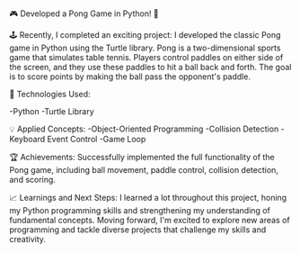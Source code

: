 🎮 Developed a Pong Game in Python! 🐍

🕹️ Recently, I completed an exciting project: I developed the classic Pong game in Python using the Turtle library. Pong is a two-dimensional sports game that simulates table tennis. Players control paddles on either side of the screen, and they use these paddles to hit a ball back and forth. The goal is to score points by making the ball pass the opponent's paddle.

🚀 Technologies Used:

-Python
-Turtle Library

💡 Applied Concepts:
-Object-Oriented Programming
-Collision Detection
-Keyboard Event Control
-Game Loop

🏆 Achievements:
Successfully implemented the full functionality of the Pong game, including ball movement, paddle control, collision detection, and scoring.

📈 Learnings and Next Steps:
I learned a lot throughout this project, honing my Python programming skills and strengthening my understanding of fundamental concepts. Moving forward, I'm excited to explore new areas of programming and tackle diverse projects that challenge my skills and creativity.
